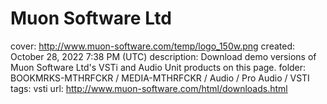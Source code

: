 # Muon Software Ltd

cover: http://www.muon-software.com/temp/logo_150w.png
created: October 28, 2022 7:38 PM (UTC)
description: Download demo versions of Muon Software Ltd's VSTi and Audio Unit products on this page.
folder: BOOKMRKS-MTHRFCKR / MEDIA-MTHRFCKR / Audio / Pro Audio / VSTI
tags: vsti
url: http://www.muon-software.com/html/downloads.html
